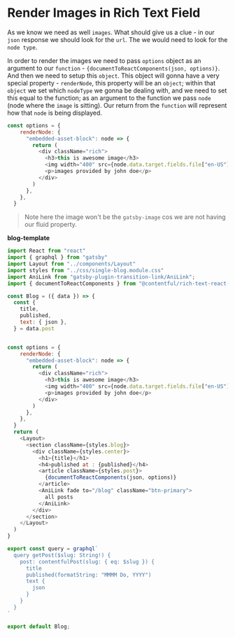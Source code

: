 # Render Images in Rich Text Field

As we know we need as well `images`. What should give us a clue - in our `json` response we should look for the `url`. The we would need to look for the `node type`.

In order to render the images we need to pass `options` object as an argument to our `function` -  `{documentToReactComponents(json, options)}`. And then we need to setup this `object`. This object will gonna have a very special property - `renderNode`, this property will be an `object`; within that `object` we set which `nodeType` we gonna be dealing with, and we need to set this equal to the function; as an argument to the function we pass `node` (node where the `image` is sitting). Our return from the `function` will represent how that `node` is being displayed. 

```js
const options = {
    renderNode: {
      "embedded-asset-block": node => {
        return (
          <div className="rich">
            <h3>this is awesome image</h3>
            <img width="400" src={node.data.target.fields.file["en-US"].url} />
            <p>images provided by john doe</p>
          </div>
        )
      },
    },
  }
```

> Note here the image won't be the `gatsby-image` cos we are not having our fluid property. 

**blog-template**

```js
import React from "react"
import { graphql } from "gatsby"
import Layout from "../components/Layout"
import styles from "../css/single-blog.module.css"
import AniLink from "gatsby-plugin-transition-link/AniLink";
import { documentToReactComponents } from "@contentful/rich-text-react-renderer"

const Blog = ({ data }) => {
  const {
    title,
    published,
    text: { json },
  } = data.post


const options = {
    renderNode: {
      "embedded-asset-block": node => {
        return (
          <div className="rich">
            <h3>this is awesome image</h3>
            <img width="400" src={node.data.target.fields.file["en-US"].url} />
            <p>images provided by john doe</p>
          </div>
        )
      },
    },
  }
  return (
    <Layout>
      <section className={styles.blog}>
        <div className={styles.center}>
          <h1>{title}</h1>
          <h4>published at : {published}</h4>
          <article className={styles.post}>
            {documentToReactComponents(json, options)}
          </article>
          <AniLink fade to="/blog" className="btn-primary">
            all posts
          </AniLink>
        </div>
      </section>
    </Layout>
  )
}

export const query = graphql`
  query getPost($slug: String!) {
    post: contentfulPost(slug: { eq: $slug }) {
      title
      published(formatString: "MMMM Do, YYYY")
      text {
        json
      }
    }
  }
`

export default Blog;
```


